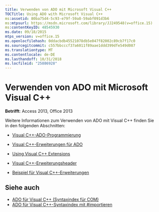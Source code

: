 ```yaml
---
title: Verwenden von ADO mit Microsoft Visual C++
TOCTitle: Using ADO with Microsoft Visual C++
ms:assetid: 80ba75d4-5c93-e79f-59a8-59abf091d3b6
ms:mtpsurl: https://msdn.microsoft.com/library/JJ249548(v=office.15)
ms:contentKeyID: 48545930
ms.date: 09/18/2015
mtps_version: v=office.15
ms.openlocfilehash: 0ddacbdb45521078db5e047f82002c89cb7f17c0
ms.sourcegitcommit: c557bbcccf37a6011f89aae1ddd399dfe549d087
ms.translationtype: MT
ms.contentlocale: de-DE
ms.lasthandoff: 10/31/2018
ms.locfileid: "25886928"
---
```

# <a name="using-ado-with-microsoft-visual-c"></a>Verwenden von ADO mit Microsoft Visual C++


**Betrifft**: Access 2013, Office 2013

Weitere Informationen zum Verwenden von ADO mit Visual C++ finden Sie in den folgenden Abschnitten:

- [Visual C++-ADO-Programmierung](visual-c-ado-programming.md)

- [Visual C++-Erweiterungen für ADO](visual-c-extensions-for-ado.md)

- [Using Visual C++ Extensions](using-visual-c-extensions.md)

- [Visual C++-Erweiterungsheader](visual-c-extensions-header.md)

- [Beispiel für Visual C++-Erweiterungen](visual-c-extensions-example.md)


## <a name="see-also"></a>Siehe auch

- [ADO für Visual C++ (Syntaxindex für COM)](https://docs.microsoft.com/office/vba/access/concepts/miscellaneous/ado-for-visual-c-plus-plus-syntax-index-for-com)
- [ADO für Visual C++-Syntaxindex mit \#importieren](https://docs.microsoft.com/office/vba/access/concepts/miscellaneous/ado-for-visual-c-plus-plus-syntax-index-with-import)
